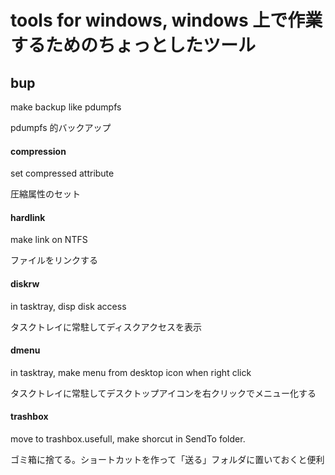 # tools for windows, windows 上で作業するためのちょっとしたツール

## bup
make backup like pdumpfs

pdumpfs 的バックアップ

#### compression
set compressed attribute

圧縮属性のセット


#### hardlink
make link on NTFS

ファイルをリンクする


#### diskrw
in tasktray, disp disk access

タスクトレイに常駐してディスクアクセスを表示


#### dmenu
in tasktray, make menu from desktop icon when right click

タスクトレイに常駐してデスクトップアイコンを右クリックでメニュー化する


####  trashbox
move to trashbox.usefull, make shorcut in SendTo folder.

ゴミ箱に捨てる。ショートカットを作って「送る」フォルダに置いておくと便利


